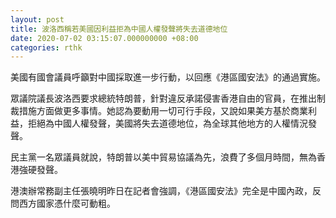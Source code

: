 ```yaml
---
layout: post
title: 波洛西稱若美國因利益拒為中國人權發聲將失去道德地位
date: 2020-07-02 03:15:07.000000000 +08:00
categories: rthk
---
```


美國有國會議員呼籲對中國採取進一步行動，以回應《港區國安法》的通過實施。

眾議院議長波洛西要求總統特朗普，針對違反承諾侵害香港自由的官員，在推出制裁措施方面做更多事情。她認為要動用一切可行手段，又說如果美方基於商業利益，拒絕為中國人權發聲，美國將失去道德地位，為全球其他地方的人權情況發聲。

民主黨一名眾議員就說，特朗普以美中貿易協議為先，浪費了多個月時間，無為香港強硬發聲。

港澳辦常務副主任張曉明昨日在記者會強調，《港區國安法》完全是中國內政，反問西方國家憑什麼可動粗。
